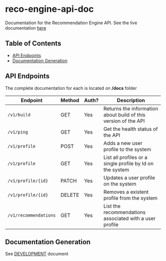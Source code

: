 # reco-engine-api-doc

Documentation for the Recommendation Engine API. See the live documentation [here](https://dive-tv.github.io/reco-engine-api-doc/)

## Table of Contents

* [API Endpoints](#api-endpoints)
* [Documentation Generation](#documentation-generation)

## API Endpoints

The complete documentation for each is located on __/docs__ folder

<!-- markdown-swagger -->
 Endpoint              | Method | Auth? | Description                                                   
 --------------------- | ------ | ----- | --------------------------------------------------------------
 `/v1/build`           | GET    | Yes   | Returns the information about build of this version of the API
 `/v1/ping`            | GET    | Yes   | Get the health status of the API                              
 `/v1/profile`         | POST   | Yes   | Adds a new user profile to the system                         
 `/v1/profile`         | GET    | Yes   | List all profiles or a single profile by Id on the system     
 `/v1/profile/{id}`    | PATCH  | Yes   | Updates a user profile on the system                          
 `/v1/profile/{id}`    | DELETE | Yes   | Removes a existent profile from the system                    
 `/v1/recommendations` | GET    | Yes   | List the recommendations associated with a user profile       
<!-- /markdown-swagger -->

## Documentation Generation

See [DEVELOPMENT](./DEVELOPMENT.md) document